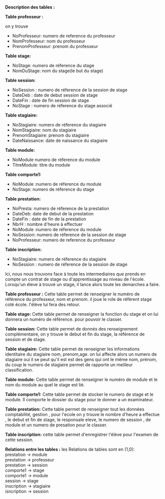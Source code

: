 <b>Description des tables :</b>

<b>Table professeur :</b> 

on y trouve  
* NoProfesseur: numero de reference du professeur  
* NomProfesseur: nom du professeur  
* PrenomProfesseur: prenom du professeur  

<b>Table stage:</b>

* NoStage: numero de réference du stage  
* NomDuStage: nom du stage(le but du stage)  

<b>Table session:</b>

* NoSession : numero de réference de la session de stage  
* DateDeb : date de debut session de stage
* DateFin : date de fin session de stage
* NoStage : numero de réference du stage associé  

<b>Table stagiaire:</b>

* NoStagiaire: numero de réference du stagiaire  
* NomStagiaire: nom du stagiaire  
* PrenomStagiaire: prenom du stagiaire  
* DateNaissance: date de naissance du stagiaire  

<b>Table module:</b>

* NoModule numero de réference du module  
* TitreModule: titre du module 

<b>Table comporte1:</b>

* NoModule :numero de réference du module  
* NoStage: numero de réference du stage  

<b>Table prestation:</b>

* NoPresta: numero de réference de la prestation  
* DateDeb: date de debut de la prestation  
* DateFin : date de fin de la prestation  
* NbrH : nombre d'heure à effectuer
* NoModule :numero de réference du module  
* NoSession: numero de réference de la session de stage  
* NoProfesseur: numero de reference du professeur  

<b>Table inscription:</b>

* NoStagiaire: numero de réference du stagiaire   
* NoSession : numero de réference de la session de stage  


Ici, nous nous trouvons face à toute les intermediaires que prends en compte un contrat de stage ou d'apprentissage au niveau de l'école.
Lorsqu'un éleve à trouvé un stage, il lance alors toute les demarches a faire.

<b>Table professeur :</b> 
Cette table permet de renseigner le numéro de référence du professeur, nom et prenom. il joue le role de référent stage coté école. l'élève lui fera des retour.

<b>Table stage:</b>
Cette table permet de renseigner la fonction du stage et on lui donnera un numéro de référence. pour pouvoir le classer.

<b>Table session:</b>
Cette table permet de donnés des renseignement complémentaire, on y trouve  le debut et fin du stage, la référence de session et de stage.

<b>Table stagiaire:</b>
Cette table permet de renseigner les informations identitaire du stagiaire  nom, prenom,age. on lui affecte alors un numero de stagiaire oui il se peut qu'il est est des gens qui ont le même nom, prénom, du coup le numero de stagiaire permet de rapporte un meilleur classification.

<b>Table module:</b>
Cette table permet de renseigner le numéro de module et le nom du module au quel le stage est lié.

<b>Table comporte1:</b>
Cette table permet de stocker le numero de stage et le module. Il comporte le dossier du stage pour le donner a un examinateur.

<b>Table prestation:</b>
Cette table permet de renseigner tout les données comptabilité, gestion , pour l'ecole on y trouve le nombre d'heure a effectue , le debut et fin de stage, le responsale eleve, le numero de session , de module et un numero de presation pour le classer.

<b>Table inscription:</b>
cette table permet d'enregistrer l'élève pour l'examen de cette session.

<b>Relations entre les tables :</b>
les Relations de tables sont en (1,0):  
prestation -> module  
prestation -> professeur  
prestation -> session  
comporte1 -> stage  
comporte1 -> module  
session -> stage    
inscription -> stagiaire  
isncription -> session  

